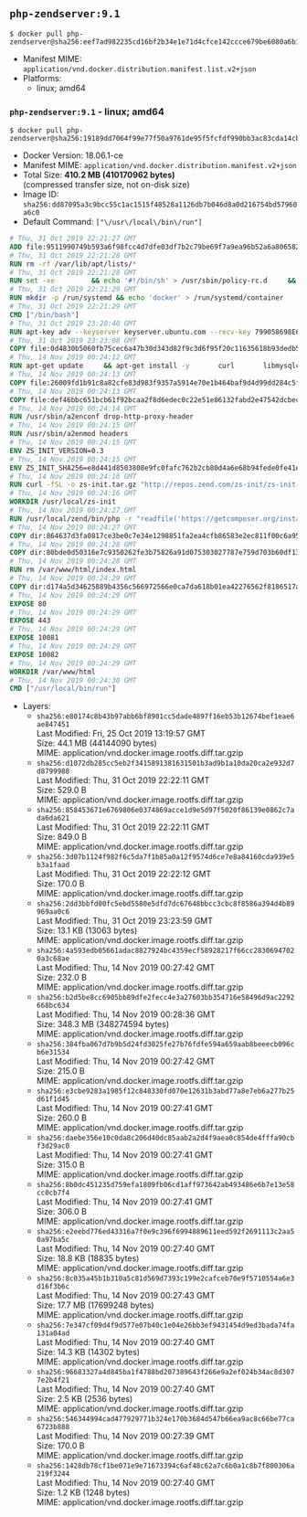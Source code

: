 ## `php-zendserver:9.1`

```console
$ docker pull php-zendserver@sha256:eef7ad982235cd16bf2b34e1e71d4cfce142ccce679be6080a6b10c09ba35880
```

-	Manifest MIME: `application/vnd.docker.distribution.manifest.list.v2+json`
-	Platforms:
	-	linux; amd64

### `php-zendserver:9.1` - linux; amd64

```console
$ docker pull php-zendserver@sha256:19189dd7064f99e77f50a9761de95f5fcfdf990bb3ac83cda14cb4b7bf1444e0
```

-	Docker Version: 18.06.1-ce
-	Manifest MIME: `application/vnd.docker.distribution.manifest.v2+json`
-	Total Size: **410.2 MB (410170962 bytes)**  
	(compressed transfer size, not on-disk size)
-	Image ID: `sha256:dd87095a3c9bcc55c1ac1515f48528a1126db7b046d8a0d216754bd57960a6c0`
-	Default Command: `["\/usr\/local\/bin\/run"]`

```dockerfile
# Thu, 31 Oct 2019 22:21:27 GMT
ADD file:9511990749b593a6f98fcc4d7dfe03df7b2c79be69f7a9ea96b52a6a8065829d in / 
# Thu, 31 Oct 2019 22:21:28 GMT
RUN rm -rf /var/lib/apt/lists/*
# Thu, 31 Oct 2019 22:21:28 GMT
RUN set -xe 		&& echo '#!/bin/sh' > /usr/sbin/policy-rc.d 	&& echo 'exit 101' >> /usr/sbin/policy-rc.d 	&& chmod +x /usr/sbin/policy-rc.d 		&& dpkg-divert --local --rename --add /sbin/initctl 	&& cp -a /usr/sbin/policy-rc.d /sbin/initctl 	&& sed -i 's/^exit.*/exit 0/' /sbin/initctl 		&& echo 'force-unsafe-io' > /etc/dpkg/dpkg.cfg.d/docker-apt-speedup 		&& echo 'DPkg::Post-Invoke { "rm -f /var/cache/apt/archives/*.deb /var/cache/apt/archives/partial/*.deb /var/cache/apt/*.bin || true"; };' > /etc/apt/apt.conf.d/docker-clean 	&& echo 'APT::Update::Post-Invoke { "rm -f /var/cache/apt/archives/*.deb /var/cache/apt/archives/partial/*.deb /var/cache/apt/*.bin || true"; };' >> /etc/apt/apt.conf.d/docker-clean 	&& echo 'Dir::Cache::pkgcache ""; Dir::Cache::srcpkgcache "";' >> /etc/apt/apt.conf.d/docker-clean 		&& echo 'Acquire::Languages "none";' > /etc/apt/apt.conf.d/docker-no-languages 		&& echo 'Acquire::GzipIndexes "true"; Acquire::CompressionTypes::Order:: "gz";' > /etc/apt/apt.conf.d/docker-gzip-indexes 		&& echo 'Apt::AutoRemove::SuggestsImportant "false";' > /etc/apt/apt.conf.d/docker-autoremove-suggests
# Thu, 31 Oct 2019 22:21:29 GMT
RUN mkdir -p /run/systemd && echo 'docker' > /run/systemd/container
# Thu, 31 Oct 2019 22:21:29 GMT
CMD ["/bin/bash"]
# Thu, 31 Oct 2019 23:20:40 GMT
RUN apt-key adv --keyserver keyserver.ubuntu.com --recv-key 799058698E65316A2E7A4FF42EAE1437F7D2C623
# Thu, 31 Oct 2019 23:23:08 GMT
COPY file:0d4830b5060fb75cec6a47b30d343d82f9c3d6f95f20c11635618b93dedb5720 in /etc/apt/sources.list.d/zend-server.list 
# Thu, 14 Nov 2019 00:24:12 GMT
RUN apt-get update     && apt-get install -y       curl       libmysqlclient20       unzip       git       zend-server-php-7.1=9.1.10+b202     && rm -rf /var/lib/apt/lists/*     && /usr/local/zend/bin/zendctl.sh stop
# Thu, 14 Nov 2019 00:24:13 GMT
COPY file:26009fd1b91c8a82cfe83d983f9357a5914e70e1b464baf9d4d99dd284c5f310 in /etc/zend.lic 
# Thu, 14 Nov 2019 00:24:13 GMT
COPY file:def46bbc651bcb61f92bcaa2f8d6edec0c22e51e86132fabd2e47542dcbec0bf in /etc/apache2/conf-available 
# Thu, 14 Nov 2019 00:24:14 GMT
RUN /usr/sbin/a2enconf drop-http-proxy-header
# Thu, 14 Nov 2019 00:24:15 GMT
RUN /usr/sbin/a2enmod headers
# Thu, 14 Nov 2019 00:24:15 GMT
ENV ZS_INIT_VERSION=0.3
# Thu, 14 Nov 2019 00:24:15 GMT
ENV ZS_INIT_SHA256=e8d441d8503808e9fc0fafc762b2cb80d4a6e68b94fede0fe41efdeac10800cb
# Thu, 14 Nov 2019 00:24:16 GMT
RUN curl -fSL -o zs-init.tar.gz "http://repos.zend.com/zs-init/zs-init-docker-${ZS_INIT_VERSION}.tar.gz"     && echo "${ZS_INIT_SHA256} *zs-init.tar.gz" | sha256sum -c -     && mkdir /usr/local/zs-init     && tar xzf zs-init.tar.gz --strip-components=1 -C /usr/local/zs-init     && rm zs-init.tar.gz
# Thu, 14 Nov 2019 00:24:16 GMT
WORKDIR /usr/local/zs-init
# Thu, 14 Nov 2019 00:24:27 GMT
RUN /usr/local/zend/bin/php -r "readfile('https://getcomposer.org/installer');" | /usr/local/zend/bin/php     && /usr/local/zend/bin/php composer.phar self-update && /usr/local/zend/bin/php composer.phar update
# Thu, 14 Nov 2019 00:24:27 GMT
COPY dir:864637d3fa0817ce3be0c7e34e1298851fa2ea4cfb86583e2ec811f00c6a95fd in /usr/local/bin 
# Thu, 14 Nov 2019 00:24:28 GMT
COPY dir:80bde0d50316e7c9350262fe3b75826a91d075303027787e759d703b60df13d6 in /usr/local/zend/var/plugins/ 
# Thu, 14 Nov 2019 00:24:28 GMT
RUN rm /var/www/html/index.html
# Thu, 14 Nov 2019 00:24:29 GMT
COPY dir:d174a5d34625889b4356c566972566e0ca7da618b01ea42276562f8186517a67 in /var/www/html 
# Thu, 14 Nov 2019 00:24:29 GMT
EXPOSE 80
# Thu, 14 Nov 2019 00:24:29 GMT
EXPOSE 443
# Thu, 14 Nov 2019 00:24:29 GMT
EXPOSE 10081
# Thu, 14 Nov 2019 00:24:29 GMT
EXPOSE 10082
# Thu, 14 Nov 2019 00:24:29 GMT
WORKDIR /var/www/html
# Thu, 14 Nov 2019 00:24:30 GMT
CMD ["/usr/local/bin/run"]
```

-	Layers:
	-	`sha256:e80174c8b43b97abb6bf8901cc5dade4897f16eb53b12674bef1eae6ae847451`  
		Last Modified: Fri, 25 Oct 2019 13:19:57 GMT  
		Size: 44.1 MB (44144090 bytes)  
		MIME: application/vnd.docker.image.rootfs.diff.tar.gzip
	-	`sha256:d1072db285cc5eb2f3415891381631501b3ad9b1a10da20ca2e932d7d8799988`  
		Last Modified: Thu, 31 Oct 2019 22:22:11 GMT  
		Size: 529.0 B  
		MIME: application/vnd.docker.image.rootfs.diff.tar.gzip
	-	`sha256:858453671e6769806e0374869acce1d9e5d97f5020f86139e0862c7ada6da621`  
		Last Modified: Thu, 31 Oct 2019 22:22:11 GMT  
		Size: 849.0 B  
		MIME: application/vnd.docker.image.rootfs.diff.tar.gzip
	-	`sha256:3d07b1124f982f6c5da7f1b85a0a12f9574d6ce7e8a84160cda939e5b3a1faad`  
		Last Modified: Thu, 31 Oct 2019 22:22:12 GMT  
		Size: 170.0 B  
		MIME: application/vnd.docker.image.rootfs.diff.tar.gzip
	-	`sha256:2dd3bbfd00fc5ebd5580e5dfd7dc67648bbcc3cbc8f8586a394d4b89969aa0c6`  
		Last Modified: Thu, 31 Oct 2019 23:23:59 GMT  
		Size: 13.1 KB (13063 bytes)  
		MIME: application/vnd.docker.image.rootfs.diff.tar.gzip
	-	`sha256:4a593edb05661adac8827924bc4359ecf58928217f66cc28306947020a3c68ae`  
		Last Modified: Thu, 14 Nov 2019 00:27:42 GMT  
		Size: 232.0 B  
		MIME: application/vnd.docker.image.rootfs.diff.tar.gzip
	-	`sha256:b2d5be8cc6905bb89dfe2fecc4e3a27603bb354716e58496d9ac2292668bc634`  
		Last Modified: Thu, 14 Nov 2019 00:28:36 GMT  
		Size: 348.3 MB (348274594 bytes)  
		MIME: application/vnd.docker.image.rootfs.diff.tar.gzip
	-	`sha256:384fba067d7b9b5d24fd3025fe27b76fdfe594a659aab8beeecb096cb6e31534`  
		Last Modified: Thu, 14 Nov 2019 00:27:42 GMT  
		Size: 215.0 B  
		MIME: application/vnd.docker.image.rootfs.diff.tar.gzip
	-	`sha256:e3cbe9283a1985f12c848330fd070e12631b3abd77a8e7eb6a277b25d61f1d45`  
		Last Modified: Thu, 14 Nov 2019 00:27:41 GMT  
		Size: 260.0 B  
		MIME: application/vnd.docker.image.rootfs.diff.tar.gzip
	-	`sha256:daebe356e10c0da8c206d40dc85aab2a2d4f9aea0c854de4fffa90cbf3d29ac0`  
		Last Modified: Thu, 14 Nov 2019 00:27:41 GMT  
		Size: 315.0 B  
		MIME: application/vnd.docker.image.rootfs.diff.tar.gzip
	-	`sha256:8b0dc451235d759efa1809fb06cd1aff973642ab493486e6b7e13e58cc0cb7f4`  
		Last Modified: Thu, 14 Nov 2019 00:27:41 GMT  
		Size: 306.0 B  
		MIME: application/vnd.docker.image.rootfs.diff.tar.gzip
	-	`sha256:e2eebd776ed43316a7f0e9c396f6994889611eed592f2691113c2aa50a97ba5c`  
		Last Modified: Thu, 14 Nov 2019 00:27:40 GMT  
		Size: 18.8 KB (18835 bytes)  
		MIME: application/vnd.docker.image.rootfs.diff.tar.gzip
	-	`sha256:8c035a45b1b310a5c81d569d7393c199e2cafceb70e9f5710554a6e3d16f3b6c`  
		Last Modified: Thu, 14 Nov 2019 00:27:43 GMT  
		Size: 17.7 MB (17699248 bytes)  
		MIME: application/vnd.docker.image.rootfs.diff.tar.gzip
	-	`sha256:7e347cf09d4f9d577e07b40c1e04e26bb3ef9431454d9ed3bada74fa131a04ad`  
		Last Modified: Thu, 14 Nov 2019 00:27:40 GMT  
		Size: 14.3 KB (14302 bytes)  
		MIME: application/vnd.docker.image.rootfs.diff.tar.gzip
	-	`sha256:96683327a4d845ba1f4788bd207389643f266e9a2ef024b34ac8d3077e2b4f21`  
		Last Modified: Thu, 14 Nov 2019 00:27:40 GMT  
		Size: 2.5 KB (2536 bytes)  
		MIME: application/vnd.docker.image.rootfs.diff.tar.gzip
	-	`sha256:546344994cad477929771b324e170b3684d547b66ea9ac8c66be77ca6723b888`  
		Last Modified: Thu, 14 Nov 2019 00:27:39 GMT  
		Size: 170.0 B  
		MIME: application/vnd.docker.image.rootfs.diff.tar.gzip
	-	`sha256:1428db78cf1be071e9e71673394c6af48c62a7c6b0a1c8b7f800306a219f3244`  
		Last Modified: Thu, 14 Nov 2019 00:27:40 GMT  
		Size: 1.2 KB (1248 bytes)  
		MIME: application/vnd.docker.image.rootfs.diff.tar.gzip
